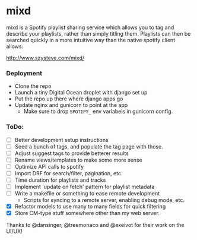 # mixd

mixd is a Spotify playlist sharing service which allows you to tag and describe your playlists, rather than simply titling them.
Playlists can then be searched quickly in a more intuitive way than the native spotify client allows.

http://www.szysteve.com/mixd/

### Deployment
* Clone the repo
* Launch a tiny Digital Ocean droplet with django set up
* Put the repo up there where django apps go
* Update nginx and gunicorn to point at the app
    * Make sure to drop `SPOTIPY_` env variabels in gunicorn config.


### ToDo:
- [ ] Better development setup instructions
- [ ] Seed a bunch of tags, and populate the tag page with those.
- [ ] Adjust suggest tags to provide betterer results
- [ ] Rename views/templates to make some more sense
- [ ] Optimize API calls to spotify
- [ ] Import DRF for search/filter, pagination, etc.
- [ ] Time duration for playlists and tracks
- [ ] Implement 'update on fetch' pattern for playlist metadata
- [ ] Write a makefile or something to ease remote development
    - Scripts for syncing to a remote server, enabling debug mode, etc.
- [x] Refactor models to use many to many fields for quick filtering
- [x] Store CM-type stuff somewhere other than my web server.

Thanks to @dansinger, @treemonaco and @exeivot for their work on the UI/UX!
